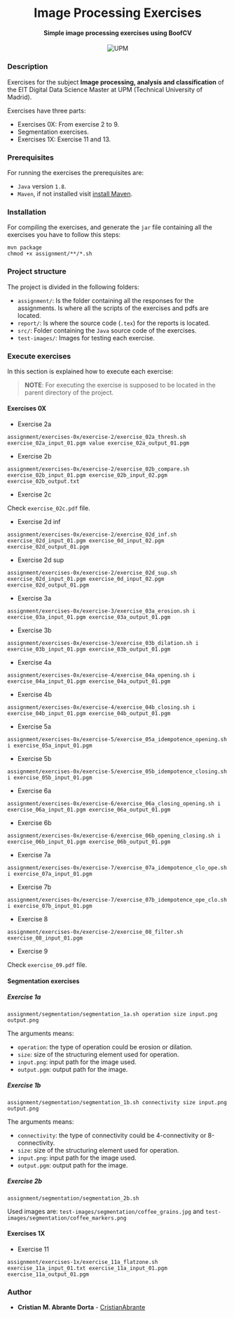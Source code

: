 <h1 align="center">Image Processing Exercises</h1>
<h4 align="center">Simple image processing exercises using BoofCV</h4>

<p align="center">
  <img alt="UPM" src="https://img.shields.io/badge/EIT%20Digital-UPM-blue?style=flat-square">
</p>

### Description 

Exercises for the subject **Image processing, analysis and classification** of the EIT Digital 
Data Science Master at UPM (Technical University of Madrid).

Exercises have three parts:

* Exercises 0X: From exercise 2 to 9.
* Segmentation exercises.
* Exercises 1X: Exercise 11 and 13.

### Prerequisites

For running the exercises the prerequisites are:

* `Java` version `1.8`.
* `Maven`, if not installed visit [install Maven](https://maven.apache.org/install.html).

### Installation

For compiling the exercises, and generate the `jar` file containing all the exercises 
you have to follow this steps:

```
mvn package
chmod +x assignment/**/*.sh
```

### Project structure

The project is divided in the following folders:

* `assignment/`:  Is the folder containing all the responses for the assignments. Is where all the scripts of the exercises and pdfs are located.
* `report/`: Is where the source code (`.tex`) for the reports is located.
* `src/`: Folder containing the `Java` source code of the exercises.
* `test-images/`: Images for testing each exercise.

### Execute exercises

In this section is explained how to execute each exercise:

> **NOTE**: For executing the exercise is supposed to be located in the parent directory of the project.

#### Exercises 0X

* Exercise 2a

```
assignment/exercises-0x/exercise-2/exercise_02a_thresh.sh exercise_02a_input_01.pgm value exercise_02a_output_01.pgm
```

* Exercise 2b

```
assignment/exercises-0x/exercise-2/exercise_02b_compare.sh exercise_02b_input_01.pgm exercise_02b_input_02.pgm exercise_02b_output.txt
```

* Exercise 2c

Check `exercise_02c.pdf` file.

* Exercise 2d inf

```
assignment/exercises-0x/exercise-2/exercise_02d_inf.sh exercise_02d_input_01.pgm exercise_0d_input_02.pgm exercise_02d_output_01.pgm
```

* Exercise 2d sup

```
assignment/exercises-0x/exercise-2/exercise_02d_sup.sh exercise_02d_input_01.pgm exercise_0d_input_02.pgm exercise_02d_output_01.pgm
```

* Exercise 3a

```
assignment/exercises-0x/exercise-3/exercise_03a_erosion.sh i exercise_03a_input_01.pgm exercise_03a_output_01.pgm
```

* Exercise 3b

```
assignment/exercises-0x/exercise-3/exercise_03b_dilation.sh i exercise_03b_input_01.pgm exercise_03b_output_01.pgm
```

* Exercise 4a

```
assignment/exercises-0x/exercise-4/exercise_04a_opening.sh i exercise_04a_input_01.pgm exercise_04a_output_01.pgm
```

* Exercise 4b

```
assignment/exercises-0x/exercise-4/exercise_04b_closing.sh i exercise_04b_input_01.pgm exercise_04b_output_01.pgm
```

* Exercise 5a

```
assignment/exercises-0x/exercise-5/exercise_05a_idempotence_opening.sh i exercise_05a_input_01.pgm
```

* Exercise 5b

```
assignment/exercises-0x/exercise-5/exercise_05b_idempotence_closing.sh i exercise_05b_input_01.pgm
```

* Exercise 6a

```
assignment/exercises-0x/exercise-6/exercise_06a_closing_opening.sh i exercise_06a_input_01.pgm exercise_06a_output_01.pgm
```

* Exercise 6b

```
assignment/exercises-0x/exercise-6/exercise_06b_opening_closing.sh i exercise_06b_input_01.pgm exercise_06b_output_01.pgm
```

* Exercise 7a

```
assignment/exercises-0x/exercise-7/exercise_07a_idempotence_clo_ope.sh i exercise_07a_input_01.pgm
```

* Exercise 7b

```
assignment/exercises-0x/exercise-7/exercise_07b_idempotence_ope_clo.sh i exercise_07b_input_01.pgm
```

* Exercise 8

```
assignment/exercises-0x/exercise-2/exercise_08_filter.sh exercise_08_input_01.pgm
```

* Exercise 9

Check `exercise_09.pdf` file.

#### Segmentation exercises

##### Exercise 1a

```
assignment/segmentation/segmentation_1a.sh operation size input.png output.png
```

The arguments means:

   * `operation`: the type of operation could be erosion or dilation.
   * `size`: size of the structuring element used for operation.
   * `input.png`: input path for the image used.
   * `output.pgm`: output path for the image.
   
##### Exercise 1b
   
```
assignment/segmentation/segmentation_1b.sh connectivity size input.png output.png
```

The arguments means:

  * `connectivity`: the type of connectivity could be 4-connectivity or 8-connectivity.
  * `size`: size of the structuring element used for operation.
  * `input.png`: input path for the image used.
  * `output.pgm`: output path for the image.
  
##### Exercise 2b

```
assignment/segmentation/segmentation_2b.sh
```

Used images are: `test-images/segmentation/coffee_grains.jpg` and `test-images/segmentation/coffee_markers.png` 

#### Exercises 1X

* Exercise 11

```
assignment/exercises-1x/exercise_11a_flatzone.sh exercise_11a_input_01.txt exercise_11a_input_01.pgm exercise_11a_output_01.pgm
```

### Author

- **Cristian M. Abrante Dorta** - [CristianAbrante](https://github.com/CristianAbrante)
